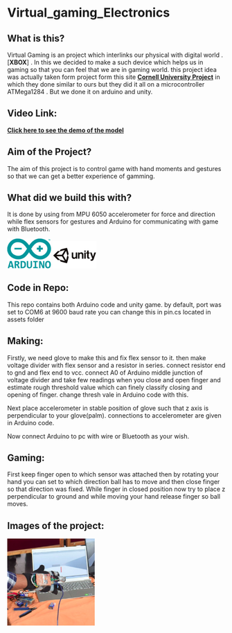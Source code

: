 # Virtual_gaming_Electronics

## What is this?
Virtual Gaming is an project which interlinks our physical with digital world . [**XBOX**] .
In this we decided to make a such device which helps us in gaming so that you can feel that we are in gaming world. this project idea was actually taken form project form this site [**Cornell University Project**](https://people.ece.cornell.edu/land/courses/ece4760/FinalProjects/f2014/mht52_pb477_dma234/mht52_pb477_dma234/ECE%204760.html) in which they done similar to ours but they did it all on a microcontroller ATMega1284 . But we done it on arduino and unity.

## Video Link:

[**Click here to see the demo of the model**](https://drive.google.com/file/d/133msADb-vvlUbTtjuPj2xIkXZ4UIO2nn/)

## Aim of the Project?
The aim of this project is to control game with hand moments and gestures so that we can get a better experience of gamming. 

## What did we build this with?
It is done by using from MPU 6050 accelerometer for force and direction while flex sensors for gestures and Arduino for communicating with game with Bluetooth.


   <img src="./readme_img/aurdino.png" width="20%" height="10%">
   <img src="./readme_img/unity2.png" width="20%" height="10%">


## Code in Repo:

This repo contains both Arduino code and unity game. by default, port was set to COM6 at 9600 baud rate you can change this in pin.cs located in assets folder

## Making:

Firstly, we need glove to make this and fix flex sensor to it. then make voltage divider with flex sensor and a resistor in series. connect resistor end to gnd and flex end to vcc. connect A0 of Arduino middle junction of voltage divider and take few readings when you close and open finger and estimate rough threshold value which can finely classify closing and opening of finger. change thresh vale in Arduino code with this.

Next place accelerometer in stable position of glove such that z axis is perpendicular to your glove(palm). connections to accelerometer are given in Arduino code.

Now connect Arduino to pc with wire or Bluetooth as your wish.

## Gaming:

First keep finger open to which sensor was attached then by rotating your hand you can set to which direction ball has to move and then close finger so that direction was fixed. While finger in closed position now try to place z perpendicular to ground and while moving your hand release finger so ball moves.

## Images of the project:
<img src="./readme_img/image1.png" width="40%" height="30%" >
<!-- <img src="./readme_img/image3.jpg" width="20%" height="10%" > -->
